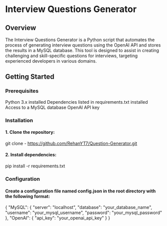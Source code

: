 # Interview Questions Generator
## Overview
The Interview Questions Generator is a Python script that automates the process of generating interview questions using the OpenAI API and stores the results in a MySQL database. This tool is designed to assist in creating challenging and skill-specific questions for interviews, targeting experienced developers in various domains.

## Getting Started
### Prerequisites
Python 3.x installed
Dependencies listed in requirements.txt installed
Access to a MySQL database
OpenAI API key
### Installation
#### 1. Clone the repository:
   git clone - https://github.com/RehanYT7/Question-Generator.git
#### 2. Install dependencies:
pip install -r requirements.txt
### Configuration
#### Create a configuration file named config.json in the root directory with the following format:
{ 
  "MySQL": {
    "server": "localhost",
    "database": "your_database_name",
    "username": "your_mysql_username",
    "password": "your_mysql_password"
  },
  "OpenAI": {
    "api_key": "your_openai_api_key"
  }
}



 
